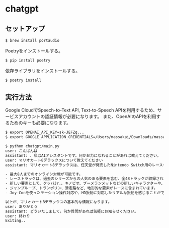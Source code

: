 # chatgpt

## セットアップ

```bash
$ brew install portaudio
```

Poetryをインストールする。

```bash
$ pip install poetry
```

依存ライブラリをインストールする。

```bash
$ poetry install
```

## 実行方法

Google CloudでSpeech-to-Text API, Text-to-Speech APIを利用するため、サービスアカウントの認証情報が必要になります。
また、OpenAIのAPIを利用するためのキーも必要になります。

```bash
$ export OPENAI_API_KEY=sk-JEFZq...
$ export GOOGLE_APPLICATION_CREDENTIALS=/Users/massakai/Downloads/massakai-project-sandbox-7c6d1538c588.json

$ python chatgpt/main.py 
user: こんばんは
assistant: 、私はAIアシスタントです。何かお力になれることがあれば教えてください。
user: マリオカート8デラックスについて教えてください
assistant: マリオカート8デラックスは、任天堂が発売したNintendo Switch用のレースゲームです。以下が特徴的な内容です。

- 最大8人までのオンライン対戦が可能です。
- レーストラックは、過去のシリーズからの人気のある要素を含む、全48トラックが収録されています。
- 新しい要素として、クッパJr.、キノピオ、ブーメランメットなどの新しいキャラクターや、マルチプレイヤーや一人用のアイテムバトルモードが収録されています。
- ジャンプループ、トランポリン、滑走路など、地形的な要素がレースに含まれています。
- Joy-Conを使ったモーション操作対応や、HD振動に対応したリアルな振動を感じることができます。

以上が、マリオカート8デラックスの基本的な情報になります。
user: ありがとう
assistant: どういたしまして。何か質問があれば気軽にお知らせください。
user: 終わり
Exiting..

```
